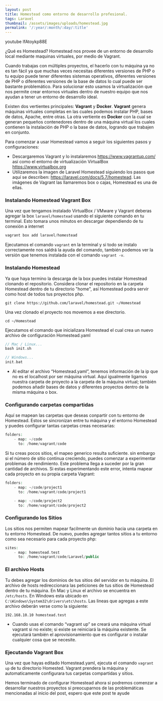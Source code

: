 ```yaml
---
layout: post
title: Homestead como entorno de desarrollo profesional.
tags: Laravel
thumbnail: /assets/images/uploads/homestead.jpg
permalink: '/:year/:month/:day/:title'
---
```



youtube lfAtoykp88E

¿Qué es Homestead? Homestead nos provee de un entorno de desarrollo local mediante maquinas virtuales, por medio de Vagrant. 

Cuando trabajas con múltiples proyectos, el hacerlo con tu máquina ya no es tan fácil ya que muchas veces necesitas diferentes versiones de PHP o tu equipo puede tener diferentes sistemas operativos, diferentes versiones de PHP o diferentes versiones de la base de datos lo cual puede ser bastante problemático. Para solucionar esto usamos la virtualización que nos permite crear entornos virtuales dentro de nuestro equipo que nos ayudan a tener un entorno de desarrollo ideal.

Existen dos vertientes principales: **Vagrant** y **Docker**. **Vagrant** genera máquinas virtuales completas en las cuales podemos instalar PHP, bases de datos, Apache, entre otras. La otra vertiente es **Docker** con la cual se generan pequeños contenedores dentro de una máquina virtual los cuales contienen la instalación de PHP o la base de datos, logrando que trabajen en conjunto.

Para comenzar a usar Homestead vamos a seguir los siguientes pasos y configuraciones:

* Descargaremos Vagrant y lo instalaremos <https://www.vagrantup.com/> así como el entorno de virtualización VirtualBox <https://www.virtualbox.org>
* Utilizaremos la imagen de Laravel Homestead siguiendo los pasos que aquí se describen: <https://laravel.com/docs/5.7/homestead>. Las imágenes de Vagrant las llamaremos box o cajas, Homestead es una de ellas.

### Instalando Homestead Vagrant Box

Una vez que tengamos instalado VirtualBox / VMware y Vagrant deberas agregar la box `laravel/homestead` usando el siguiente comando en tu terminal. Esto tomara unos minutos en descargar dependiendo de tu conexión a internet

```php
vagrant box add laravel/homestead
```

Ejecutamos el comando `vagrant` en la terminal y si todo se instalo correctamente nos saldrá la ayuda del comando, también podemos ver la versión que tenemos instalada con el comando `vagrant -v`.

### Instalando Homestead

Ya que haya termino la descarga de la box puedes instalar Homestead clonando el repositorio. Considera clonar el repositorio en la carpeta Homestead dentro de tu directorio "home", así Homestead podra servir como host de todos tus proyectos php.

```
git clone https://github.com/laravel/homestead.git ~/Homestead
```

Una vez clonado el proyecto nos movemos a ese directorio.

```
cd ~/Homestead
```

Ejecutamos el comando que inicializara Homestead el cual crea un nuevo archivo de configuración Homestead.yaml 

```php
// Mac / Linux...
bash init.sh

// Windows...
init.bat
```

* Al editar el archivo “Homestead.yaml”, tenemos información de la ip que no es el localhost por ser máquina virtual. Aquí igualmente ligamos nuestra carpeta de proyecto a la carpeta de la máquina virtual; también podemos añadir bases de datos y diferentes proyectos dentro de la misma máquina o box.

### Configurando carpetas compartidas

Aquí se mapean las carpetas que deseas conpartir con tu entorno de Homestead. Estos se sincronizan entre tu máquina y el entorno Homestead y puedes configurar tantas carpetas creas necesarias:

```php
folders:
    - map: ~/code
      to: /home/vagrant/code
```

Si tu creas pocos sitios, el mapeo generico resulta suficiente. sin embargo si el número de sitio continua creciendo, puedes comenzar a experimentar problemas de rendimiento. Este problema llega a suceder por la gran cantidad de archivos. Si estas experimentando este error, intenta mapear cada proyecto en su propia carpeta Vagrant:

```php
folders:
    - map: ~/code/project1
      to: /home/vagrant/code/project1

    - map: ~/code/project2
      to: /home/vagrant/code/project2
```

### Configurando los Sitios

Los sitios nos permiten mapear facilmente un dominio hacia una carpeta en tu entorno Homestead. De nuevo, puedes agregar tantos sitios a tu entorno como sea necesario para cada proyecto php:

```php
sites:
    - map: homestead.test
      to: /home/vagrant/code/Laravel/public
```

### El archivo Hosts

Tu debes agregar los dominios de tus sitios del servidor en tu máquina. El archivo de hosts redireccionara las peticiones de tus sitios de Homestead dentro de tu máquina. En Mac y Linux el archivo se encuentra en `/etc/hosts`. En Windows esta ubicado en `C:\Windows\System32\drivers\etc\hosts`. Las lineas que agregas a este archivo deberán verse como la siguiente:

```
192.168.10.10 homestead.test
```

* Cuando usas el comando “vagrant up” se creará una máquina virtual vagrant si no existe; si existe se reiniciará la máquina existente. Se ejecutará también el aprovisionamiento que es configurar o instalar cualquier cosa que se necesite.

### Ejecutando Vagrant Box

Una vez que hayas editado  Homestead.yaml, ejecuta el comando `vagrant up` de tu directorio Homested. Vagrant prendera la máquina y automaticamente configurara tus carpetas compartidas y sitios.

Hemos terminado de configurar Homestead  ahora si podremos comenzar a desarrollar nuestros proyectos si preocuparnos de las problemáticas mencionadas al inicio del post, espero que este post te ayude
